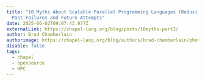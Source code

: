 ```yaml
---
title: "10 Myths About Scalable Parallel Programming Languages (Redux), Part 2:
  Past Failures and Future Attempts"
date: 2025-06-02T09:07:43.977Z
externalLink: https://chapel-lang.org/blog/posts/10myths-part2/
author: Brad Chamberlain
authorimage: https://chapel-lang.org/blog/authors/brad-chamberlain/photo.jpg
disable: false
tags:
  - chapel
  - opensource
  - HPC
---
```


